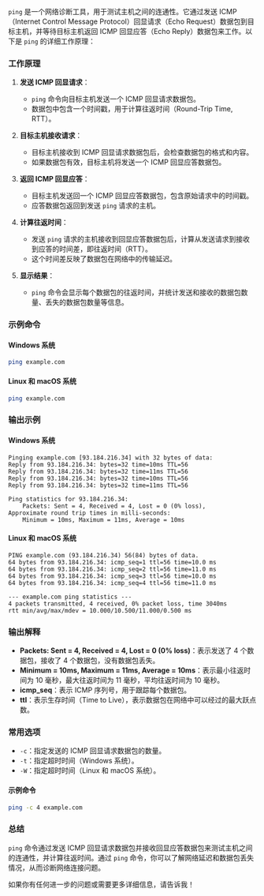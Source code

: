 `ping` 是一个网络诊断工具，用于测试主机之间的连通性。它通过发送 ICMP（Internet Control Message Protocol）回显请求（Echo Request）数据包到目标主机，并等待目标主机返回 ICMP 回显应答（Echo Reply）数据包来工作。以下是 `ping` 的详细工作原理：

### 工作原理

1. **发送 ICMP 回显请求**：
   - `ping` 命令向目标主机发送一个 ICMP 回显请求数据包。
   - 数据包中包含一个时间戳，用于计算往返时间（Round-Trip Time, RTT）。

2. **目标主机接收请求**：
   - 目标主机接收到 ICMP 回显请求数据包后，会检查数据包的格式和内容。
   - 如果数据包有效，目标主机将发送一个 ICMP 回显应答数据包。

3. **返回 ICMP 回显应答**：
   - 目标主机发送回一个 ICMP 回显应答数据包，包含原始请求中的时间戳。
   - 应答数据包返回到发送 `ping` 请求的主机。

4. **计算往返时间**：
   - 发送 `ping` 请求的主机接收到回显应答数据包后，计算从发送请求到接收到应答的时间差，即往返时间（RTT）。
   - 这个时间差反映了数据包在网络中的传输延迟。

5. **显示结果**：
   - `ping` 命令会显示每个数据包的往返时间，并统计发送和接收的数据包数量、丢失的数据包数量等信息。

### 示例命令

#### Windows 系统
```sh
ping example.com
```

#### Linux 和 macOS 系统
```sh
ping example.com
```

### 输出示例

#### Windows 系统
```plaintext
Pinging example.com [93.184.216.34] with 32 bytes of data:
Reply from 93.184.216.34: bytes=32 time=10ms TTL=56
Reply from 93.184.216.34: bytes=32 time=11ms TTL=56
Reply from 93.184.216.34: bytes=32 time=10ms TTL=56
Reply from 93.184.216.34: bytes=32 time=11ms TTL=56

Ping statistics for 93.184.216.34:
    Packets: Sent = 4, Received = 4, Lost = 0 (0% loss),
Approximate round trip times in milli-seconds:
    Minimum = 10ms, Maximum = 11ms, Average = 10ms
```

#### Linux 和 macOS 系统
```plaintext
PING example.com (93.184.216.34) 56(84) bytes of data.
64 bytes from 93.184.216.34: icmp_seq=1 ttl=56 time=10.0 ms
64 bytes from 93.184.216.34: icmp_seq=2 ttl=56 time=11.0 ms
64 bytes from 93.184.216.34: icmp_seq=3 ttl=56 time=10.0 ms
64 bytes from 93.184.216.34: icmp_seq=4 ttl=56 time=11.0 ms

--- example.com ping statistics ---
4 packets transmitted, 4 received, 0% packet loss, time 3040ms
rtt min/avg/max/mdev = 10.000/10.500/11.000/0.500 ms
```

### 输出解释

- **Packets: Sent = 4, Received = 4, Lost = 0 (0% loss)**：表示发送了 4 个数据包，接收了 4 个数据包，没有数据包丢失。
- **Minimum = 10ms, Maximum = 11ms, Average = 10ms**：表示最小往返时间为 10 毫秒，最大往返时间为 11 毫秒，平均往返时间为 10 毫秒。
- **icmp_seq**：表示 ICMP 序列号，用于跟踪每个数据包。
- **ttl**：表示生存时间（Time to Live），表示数据包在网络中可以经过的最大跃点数。

### 常用选项

- `-c`：指定发送的 ICMP 回显请求数据包的数量。
- `-t`：指定超时时间（Windows 系统）。
- `-W`：指定超时时间（Linux 和 macOS 系统）。

#### 示例命令
```sh
ping -c 4 example.com
```

### 总结

`ping` 命令通过发送 ICMP 回显请求数据包并接收回显应答数据包来测试主机之间的连通性，并计算往返时间。通过 `ping` 命令，你可以了解网络延迟和数据包丢失情况，从而诊断网络连接问题。

如果你有任何进一步的问题或需要更多详细信息，请告诉我！
